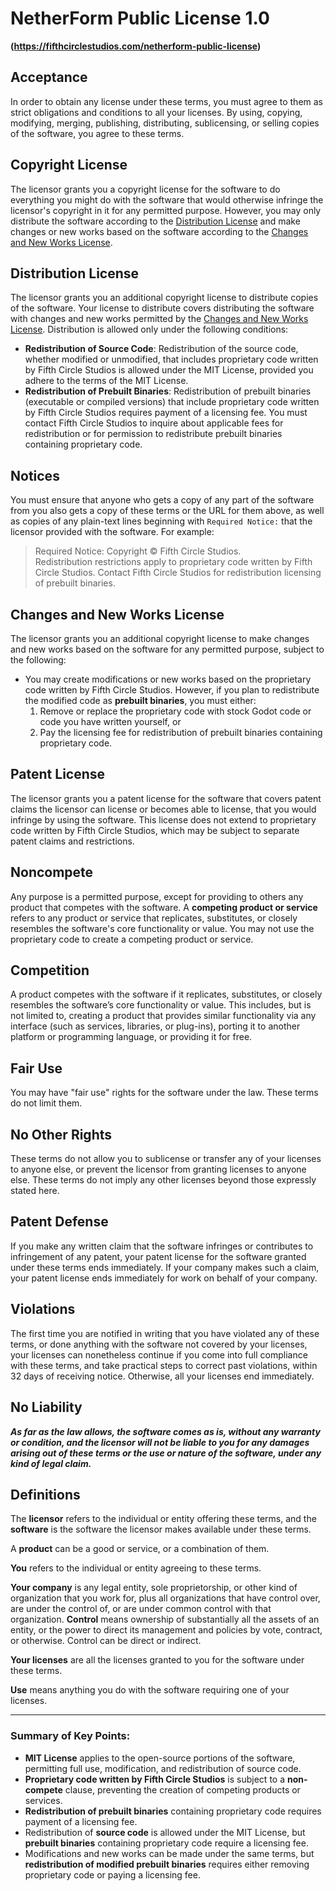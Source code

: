 # NetherForm Public License 1.0  
**(https://fifthcirclestudios.com/netherform-public-license)**  

## Acceptance

In order to obtain any license under these terms, you must agree to them as strict obligations and conditions to all your licenses. By using, copying, modifying, merging, publishing, distributing, sublicensing, or selling copies of the software, you agree to these terms.

## Copyright License

The licensor grants you a copyright license for the software to do everything you might do with the software that would otherwise infringe the licensor's copyright in it for any permitted purpose. However, you may only distribute the software according to the [Distribution License](#distribution-license) and make changes or new works based on the software according to the [Changes and New Works License](#changes-and-new-works-license).

## Distribution License

The licensor grants you an additional copyright license to distribute copies of the software. Your license to distribute covers distributing the software with changes and new works permitted by the [Changes and New Works License](#changes-and-new-works-license). Distribution is allowed only under the following conditions:

- **Redistribution of Source Code**: Redistribution of the source code, whether modified or unmodified, that includes proprietary code written by Fifth Circle Studios is allowed under the MIT License, provided you adhere to the terms of the MIT License.
- **Redistribution of Prebuilt Binaries**: Redistribution of prebuilt binaries (executable or compiled versions) that include proprietary code written by Fifth Circle Studios requires payment of a licensing fee. You must contact Fifth Circle Studios to inquire about applicable fees for redistribution or for permission to redistribute prebuilt binaries containing proprietary code.

## Notices

You must ensure that anyone who gets a copy of any part of the software from you also gets a copy of these terms or the URL for them above, as well as copies of any plain-text lines beginning with `Required Notice:` that the licensor provided with the software. For example:

> Required Notice: Copyright © Fifth Circle Studios.  
> Redistribution restrictions apply to proprietary code written by Fifth Circle Studios. Contact Fifth Circle Studios for redistribution licensing of prebuilt binaries.

## Changes and New Works License

The licensor grants you an additional copyright license to make changes and new works based on the software for any permitted purpose, subject to the following:

- You may create modifications or new works based on the proprietary code written by Fifth Circle Studios. However, if you plan to redistribute the modified code as **prebuilt binaries**, you must either:
  1. Remove or replace the proprietary code with stock Godot code or code you have written yourself, or
  2. Pay the licensing fee for redistribution of prebuilt binaries containing proprietary code.

## Patent License

The licensor grants you a patent license for the software that covers patent claims the licensor can license or becomes able to license, that you would infringe by using the software. This license does not extend to proprietary code written by Fifth Circle Studios, which may be subject to separate patent claims and restrictions.

## Noncompete

Any purpose is a permitted purpose, except for providing to others any product that competes with the software. A **competing product or service** refers to any product or service that replicates, substitutes, or closely resembles the software's core functionality or value. You may not use the proprietary code to create a competing product or service.

## Competition

A product competes with the software if it replicates, substitutes, or closely resembles the software’s core functionality or value. This includes, but is not limited to, creating a product that provides similar functionality via any interface (such as services, libraries, or plug-ins), porting it to another platform or programming language, or providing it for free.

## Fair Use

You may have "fair use" rights for the software under the law. These terms do not limit them.

## No Other Rights

These terms do not allow you to sublicense or transfer any of your licenses to anyone else, or prevent the licensor from granting licenses to anyone else. These terms do not imply any other licenses beyond those expressly stated here.

## Patent Defense

If you make any written claim that the software infringes or contributes to infringement of any patent, your patent license for the software granted under these terms ends immediately. If your company makes such a claim, your patent license ends immediately for work on behalf of your company.

## Violations

The first time you are notified in writing that you have violated any of these terms, or done anything with the software not covered by your licenses, your licenses can nonetheless continue if you come into full compliance with these terms, and take practical steps to correct past violations, within 32 days of receiving notice. Otherwise, all your licenses end immediately.

## No Liability

***As far as the law allows, the software comes as is, without any warranty or condition, and the licensor will not be liable to you for any damages arising out of these terms or the use or nature of the software, under any kind of legal claim.***

## Definitions

The **licensor** refers to the individual or entity offering these terms, and the **software** is the software the licensor makes available under these terms.

A **product** can be a good or service, or a combination of them.

**You** refers to the individual or entity agreeing to these terms.

**Your company** is any legal entity, sole proprietorship, or other kind of organization that you work for, plus all organizations that have control over, are under the control of, or are under common control with that organization. **Control** means ownership of substantially all the assets of an entity, or the power to direct its management and policies by vote, contract, or otherwise. Control can be direct or indirect.

**Your licenses** are all the licenses granted to you for the software under these terms.

**Use** means anything you do with the software requiring one of your licenses.

---

### Summary of Key Points:
- **MIT License** applies to the open-source portions of the software, permitting full use, modification, and redistribution of source code.
- **Proprietary code written by Fifth Circle Studios** is subject to a **non-compete** clause, preventing the creation of competing products or services.
- **Redistribution of prebuilt binaries** containing proprietary code requires payment of a licensing fee.
- Redistribution of **source code** is allowed under the MIT License, but **prebuilt binaries** containing proprietary code require a licensing fee.
- Modifications and new works can be made under the same terms, but **redistribution of modified prebuilt binaries** requires either removing proprietary code or paying a licensing fee.

